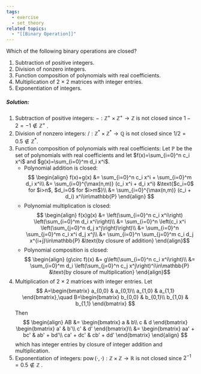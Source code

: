 ```yaml
---
tags:
  - exercise
  - set_theory
related topics:
  - "[[Binary Operation]]"
---
```

Which of the following binary operations are closed? 
1. Subtraction of positive integers.
2. Division of nonzero integers.
3. Function composition of polynomials with real coefficients.
4. Multiplication of 2 × 2 matrices with integer entries.
5. Exponentiation of integers.
##### Solution:
1. Subtraction of positive integers:
	$-: \mathbb{Z^+}\times\mathbb{Z^+}\to\mathbb{Z}$ is not closed since $1-2=-1\notin\mathbb{Z}^+$ .
2. Division of nonzero integers:
	$/:\mathbb{Z}^*\times\mathbb{Z}^*\to \mathbb{Q}$ is not closed since $1/2=0.5\notin\mathbb{Z}^*$.
3. Function composition of polynomials with real coefficients:
	Let $\mathbb{P}$ be the set of polynomials with real coefficients and let $f(x)=\sum_{i=0}^n c_i x^i$ and $g(x)=\sum_{i=0}^m d_i x^i$.
	- Polynomial addition is closed:$$
	\begin{align}
		f(x)+g(x) 
			&= \sum_{i=0}^n c_i x^i + \sum_{i=0}^m d_i x^i\\
			&= \sum_{i=0}^{\max(n,m)} (c_i x^i + d_i x^i)
				&\text{$c_i=0$ for $i>n$, $d_i=0$ for $i>m$}\\
			&= \sum_{i=0}^{\max(n,m)} (c_i + d_i) x^i\in\mathbb{P}
	\end{align}
	$$
	- Polynomial multiplication is closed:$$
		\begin{align}
			f(x)g(x) 
			&= \left(\sum_{i=0}^n c_i x^i\right)
				\left(\sum_{i=0}^m d_i x^i\right)\\
			&= \sum_{i=0}^n \left(c_i x^i
				\left(\sum_{j=0}^n d_j x^j\right)\right)\\
			&= \sum_{i=0}^n \sum_{j=0}^m c_i x^i d_j x^j\\
			&= \sum_{i=0}^n \sum_{j=0}^m c_i d_j x^{i+j}\in\mathbb{P}
				&\text{by closure of addition}
		\end{align}$$
	- Polynomial composition is closed:$$
		\begin{align}
			(g\circ f)(x) 
			&= g\left(\sum_{i=0}^n c_i x^i\right)\\
			&= \sum_{i=0}^m d_i 
				\left(\sum_{j=0}^n c_j x^j\right)^i\in\mathbb{P}
				&\text{by closure of multiplication}
		\end{align}$$
4. Multiplication of 2 × 2 matrices with integer entries.
	Let $$
		A=\begin{bmatrix}
			a_{0,0} & a_{0,1}\\
			a_{1,0} & a_{1,1}
		\end{bmatrix},\quad
		B=\begin{bmatrix}
			b_{0,0} & b_{0,1}\\
			b_{1,0} & b_{1,1}
		\end{bmatrix}
	$$Then$$
	\begin{align}
		AB 
		&= \begin{bmatrix}
				a & b\\
				c & d
			\end{bmatrix}
			\begin{bmatrix}
				a' & b'\\
				c' & d'
			\end{bmatrix}\\
		&= \begin{bmatrix}
			aa' + bc'
				& ab' + bd'\\
			ca' + dc'
				& cb' + dd'
		\end{bmatrix}
	\end{align}
	$$which has integer entries by closure of integer addition and multiplication.
5. Exponentiation of integers:
	$\operatorname{pow}(\cdot,\cdot): \mathbb{Z}\times\mathbb{Z} \to \mathbb{R}$ is not closed since $2^{-1}=0.5\notin\mathbb{Z}$ .